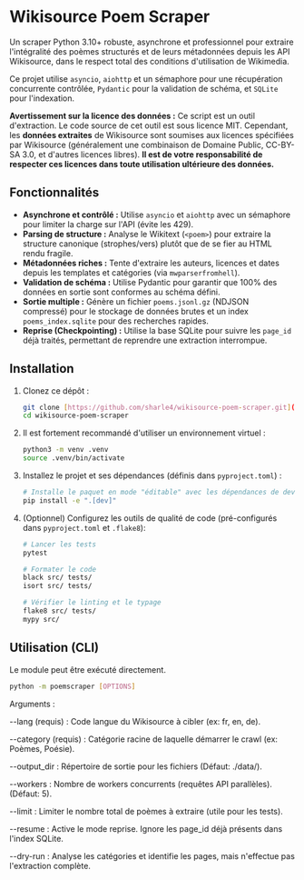 # Wikisource Poem Scraper

Un scraper Python 3.10+ robuste, asynchrone et professionnel pour extraire l'intégralité des poèmes structurés et de leurs métadonnées depuis les API Wikisource, dans le respect total des conditions d'utilisation de Wikimedia.

Ce projet utilise `asyncio`, `aiohttp` et un sémaphore pour une récupération concurrente contrôlée, `Pydantic` pour la validation de schéma, et `SQLite` pour l'indexation.

**Avertissement sur la licence des données :** Ce script est un outil d'extraction. Le code source de cet outil est sous licence MIT. Cependant, les **données extraites** de Wikisource sont soumises aux licences spécifiées par Wikisource (généralement une combinaison de Domaine Public, CC-BY-SA 3.0, et d'autres licences libres). **Il est de votre responsabilité de respecter ces licences dans toute utilisation ultérieure des données.**

## Fonctionnalités

* **Asynchrone et contrôlé :** Utilise `asyncio` et `aiohttp` avec un sémaphore pour limiter la charge sur l'API (évite les 429).
* **Parsing de structure :** Analyse le Wikitext (`<poem>`) pour extraire la structure canonique (strophes/vers) plutôt que de se fier au HTML rendu fragile.
* **Métadonnées riches :** Tente d'extraire les auteurs, licences et dates depuis les templates et catégories (via `mwparserfromhell`).
* **Validation de schéma :** Utilise Pydantic pour garantir que 100% des données en sortie sont conformes au schéma défini.
* **Sortie multiple :** Génère un fichier `poems.jsonl.gz` (NDJSON compressé) pour le stockage de données brutes et un index `poems_index.sqlite` pour des recherches rapides.
* **Reprise (Checkpointing) :** Utilise la base SQLite pour suivre les `page_id` déjà traités, permettant de reprendre une extraction interrompue.

## Installation

1.  Clonez ce dépôt :
    ```bash
    git clone [https://github.com/sharle4/wikisource-poem-scraper.git](https://github.com/sharle4/wikisource-poem-scraper.git)
    cd wikisource-poem-scraper
    ```

2.  Il est fortement recommandé d'utiliser un environnement virtuel :
    ```bash
    python3 -m venv .venv
    source .venv/bin/activate
    ```

3.  Installez le projet et ses dépendances (définis dans `pyproject.toml`) :
    ```bash
    # Installe le paquet en mode "éditable" avec les dépendances de dev
    pip install -e ".[dev]"
    ```

4.  (Optionnel) Configurez les outils de qualité de code (pré-configurés dans `pyproject.toml` et `.flake8`):
    ```bash
    # Lancer les tests
    pytest
    
    # Formater le code
    black src/ tests/
    isort src/ tests/
    
    # Vérifier le linting et le typage
    flake8 src/ tests/
    mypy src/
    ```

## Utilisation (CLI)

Le module peut être exécuté directement.

```bash
python -m poemscraper [OPTIONS]
```

Arguments :

--lang (requis) : Code langue du Wikisource à cibler (ex: fr, en, de).

--category (requis) : Catégorie racine de laquelle démarrer le crawl (ex: Poèmes, Poésie).

--output_dir : Répertoire de sortie pour les fichiers (Défaut: ./data/).

--workers : Nombre de workers concurrents (requêtes API parallèles). (Défaut: 5).

--limit : Limiter le nombre total de poèmes à extraire (utile pour les tests).

--resume : Active le mode reprise. Ignore les page_id déjà présents dans l'index SQLite.

--dry-run : Analyse les catégories et identifie les pages, mais n'effectue pas l'extraction complète.